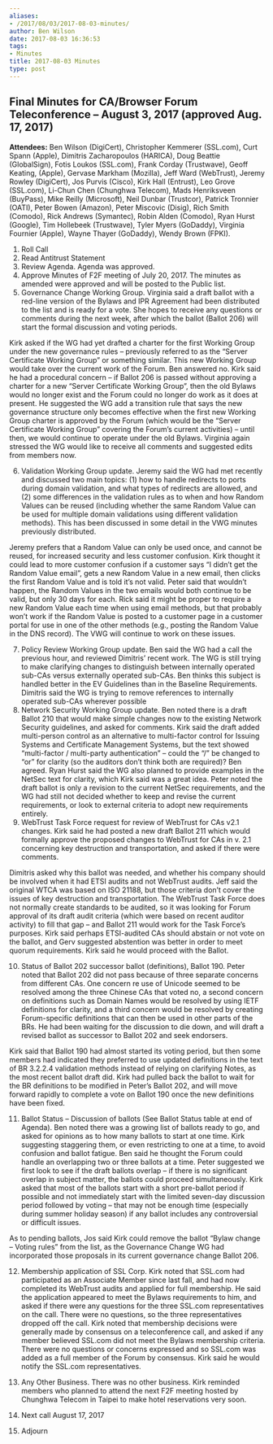 ```yaml
---
aliases:
- /2017/08/03/2017-08-03-minutes/
author: Ben Wilson
date: 2017-08-03 16:36:53
tags:
- Minutes
title: 2017-08-03 Minutes
type: post
---
```


## Final Minutes for CA/Browser Forum Teleconference – August 3, 2017 (approved Aug. 17, 2017)

**Attendees:** Ben Wilson (DigiCert), Christopher Kemmerer (SSL.com), Curt Spann (Apple), Dimitris Zacharopoulos (HARICA), Doug Beattie (GlobalSign), Fotis Loukos (SSL.com), Frank Corday (Trustwave), Geoff Keating, (Apple), Gervase Markham (Mozilla), Jeff Ward (WebTrust), Jeremy Rowley (DigiCert), Jos Purvis (Cisco), Kirk Hall (Entrust), Leo Grove (SSL.com), Li-Chun Chen (Chunghwa Telecom), Mads Henriksveen (BuyPass), Mike Reilly (Microsoft), Neil Dunbar (Trustcor), Patrick Tronnier (OATI), Peter Bowen (Amazon), Peter Miscovic (Disig), Rich Smith (Comodo), Rick Andrews (Symantec), Robin Alden (Comodo), Ryan Hurst (Google), Tim Hollebeek (Trustwave), Tyler Myers (GoDaddy), Virginia Fournier (Apple), Wayne Thayer (GoDaddy), Wendy Brown (FPKI).  

1. Roll Call
1. Read Antitrust Statement
1. Review Agenda. Agenda was approved.
1. Approve Minutes of F2F meeting of July 20, 2017. The minutes as amended were approved and will be posted to the Public list.
1. Governance Change Working Group. Virginia said a draft ballot with a red-line version of the Bylaws and IPR Agreement had been distributed to the list and is ready for a vote. She hopes to receive any questions or comments during the next week, after which the ballot (Ballot 206) will start the formal discussion and voting periods.

Kirk asked if the WG had yet drafted a charter for the first Working Group under the new governance rules – previously referred to as the “Server Certificate Working Group” or something similar. This new Working Group would take over the current work of the Forum. Ben answered no. Kirk said he had a procedural concern – if Ballot 206 is passed without approving a charter for a new “Server Certificate Working Group”, then the old Bylaws would no longer exist and the Forum could no longer do work as it does at present. He suggested the WG add a transition rule that says the new governance structure only becomes effective when the first new Working Group charter is approved by the Forum (which would be the “Server Certificate Working Group” covering the Forum’s current activities) – until then, we would continue to operate under the old Bylaws. Virginia again stressed the WG would like to receive all comments and suggested edits from members now.

6. Validation Working Group update. Jeremy said the WG had met recently and discussed two main topics: (1) how to handle redirects to ports during domain validation, and what types of redirects are allowed, and (2) some differences in the validation rules as to when and how Random Values can be reused (including whether the same Random Value can be used for multiple domain validations using different validation methods). This has been discussed in some detail in the VWG minutes previously distributed.

Jeremy prefers that a Random Value can only be used once, and cannot be reused, for increased security and less customer confusion. Kirk thought it could lead to more customer confusion if a customer says “I didn’t get the Random Value email”, gets a new Random Value in a new email, then clicks the first Random Value and is told it’s not valid. Peter said that wouldn’t happen, the Random Values in the two emails would both continue to be valid, but only 30 days for each. Rick said it might be proper to require a new Random Value each time when using email methods, but that probably won’t work if the Random Value is posted to a customer page in a customer portal for use in one of the other methods (e.g., posting the Random Value in the DNS record). The VWG will continue to work on these issues.

7. Policy Review Working Group update. Ben said the WG had a call the previous hour, and reviewed Dimitris’ recent work. The WG is still trying to make clarifying changes to distinguish between internally operated sub-CAs versus externally operated sub-CAs. Ben thinks this subject is handled better in the EV Guidelines than in the Baseline Requirements. Dimitris said the WG is trying to remove references to internally operated sub-CAs wherever possible
1. Network Security Working Group update. Ben noted there is a draft Ballot 210 that would make simple changes now to the existing Network Security guidelines, and asked for comments. Kirk said the draft added multi-person control as an alternative to multi-factor control for Issuing Systems and Certificate Management Systems, but the text showed “multi-factor / multi-party authentication” – could the “/” be changed to “or” for clarity (so the auditors don’t think both are required)? Ben agreed. Ryan Hurst said the WG also planned to provide examples in the NetSec text for clarity, which Kirk said was a great idea. Peter noted the draft ballot is only a revision to the current NetSec requirements, and the WG had still not decided whether to keep and revise the current requirements, or look to external criteria to adopt new requirements entirely.
1. WebTrust Task Force request for review of WebTrust for CAs v2.1 changes. Kirk said he had posted a new draft Ballot 211 which would formally approve the proposed changes to WebTrust for CAs in v. 2.1 concerning key destruction and transportation, and asked if there were comments.

Dimitris asked why this ballot was needed, and whether his company should be involved when it had ETSI audits and not WebTrust audits. Jeff said the original WTCA was based on ISO 21188, but those criteria don’t cover the issues of key destruction and transportation. The WebTrust Task Force does not normally create standards to be audited, so it was looking for Forum approval of its draft audit criteria (which were based on recent auditor activity) to fill that gap – and Ballot 211 would work for the Task Force’s purposes. Kirk said perhaps ETSI-audited CAs should abstain or not vote on the ballot, and Gerv suggested abstention was better in order to meet quorum requirements. Kirk said he would proceed with the Ballot.

10. Status of Ballot 202 successor ballot (definitions), Ballot 190. Peter noted that Ballot 202 did not pass because of three separate concerns from different CAs. One concern re use of Unicode seemed to be resolved among the three Chinese CAs that voted no, a second concern on definitions such as Domain Names would be resolved by using IETF definitions for clarity, and a third concern would be resolved by creating Forum-specific definitions that can then be used in other parts of the BRs. He had been waiting for the discussion to die down, and will draft a revised ballot as successor to Ballot 202 and seek endorsers.

Kirk said that Ballot 190 had almost started its voting period, but then some members had indicated they preferred to use updated definitions in the text of BR 3.2.2.4 validation methods instead of relying on clarifying Notes, as the most recent ballot draft did. Kirk had pulled back the ballot to wait for the BR definitions to be modified in Peter’s Ballot 202, and will move forward rapidly to complete a vote on Ballot 190 once the new definitions have been fixed.

11. Ballot Status – Discussion of ballots (See Ballot Status table at end of Agenda). Ben noted there was a growing list of ballots ready to go, and asked for opinions as to how many ballots to start at one time. Kirk suggesting staggering them, or even restricting to one at a time, to avoid confusion and ballot fatigue. Ben said he thought the Forum could handle an overlapping two or three ballots at a time. Peter suggested we first look to see if the draft ballots overlap – if there is no significant overlap in subject matter, the ballots could proceed simultaneously. Kirk asked that most of the ballots start with a short pre-ballot period if possible and not immediately start with the limited seven-day discussion period followed by voting – that may not be enough time (especially during summer holiday season) if any ballot includes any controversial or difficult issues.

As to pending ballots, Jos said Kirk could remove the ballot “Bylaw change – Voting rules” from the list, as the Governance Change WG had incorporated those proposals in its current governance change Ballot 206.

12. Membership application of SSL Corp. Kirk noted that SSL.com had participated as an Associate Member since last fall, and had now completed its WebTrust audits and applied for full membership. He said the application appeared to meet the Bylaws requirements to him, and asked if there were any questions for the three SSL.com representatives on the call. There were no questions, so the three representatives dropped off the call. Kirk noted that membership decisions were generally made by consensus on a teleconference call, and asked if any member believed SSL.com did not meet the Bylaws membership criteria. There were no questions or concerns expressed and so SSL.com was added as a full member of the Forum by consensus. Kirk said he would notify the SSL.com representatives.

01. Any Other Business. There was no other business. Kirk reminded members who planned to attend the next F2F meeting hosted by Chunghwa Telecom in Taipei to make hotel reservations very soon.

01. Next call August 17, 2017

01. Adjourn